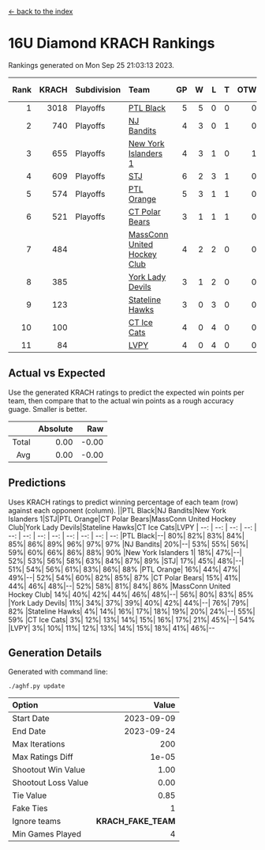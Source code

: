 [<- back to the index](readme.md)
# 16U Diamond KRACH Rankings
Rankings generated on Mon Sep 25 21:03:13 2023.

Rank|KRACH|Subdivision|Team|GP|W|L|T|OTW|OTL|SoS|Exp Wins|Win Diff
---:|---:|:---|:---|---:|---:|---:|---:|---:|---:|---:|---:|---:
1|3018|Playoffs|[PTL Black](https://gamesheetstats.com/seasons/3663/teams/140833/schedule)|5|5|0|0|0|0|450|5.8|-0.0
2|740|Playoffs|[NJ Bandits](https://gamesheetstats.com/seasons/3663/teams/140836/schedule)|4|3|0|1|0|0|253|4.7|0.0
3|655|Playoffs|[New York Islanders 1](https://gamesheetstats.com/seasons/3663/teams/140847/schedule)|4|3|1|0|1|0|360|3.9|0.0
4|609|Playoffs|[STJ](https://gamesheetstats.com/seasons/3663/teams/140841/schedule)|6|2|3|1|0|1|1273|3.7|-0.0
5|574|Playoffs|[PTL Orange](https://gamesheetstats.com/seasons/3663/teams/140842/schedule)|5|3|1|1|0|0|345|4.7|-0.0
6|521|Playoffs|[CT Polar Bears](https://gamesheetstats.com/seasons/3663/teams/140834/schedule)|3|1|1|1|0|0|524|2.7|0.0
7|484||[MassConn United Hockey Club](https://gamesheetstats.com/seasons/3663/teams/140835/schedule)|4|2|2|0|0|0|1330|2.8|-0.0
8|385||[York Lady Devils](https://gamesheetstats.com/seasons/3663/teams/140845/schedule)|3|1|2|0|0|0|840|1.9|0.0
9|123||[Stateline Hawks](https://gamesheetstats.com/seasons/3663/teams/140840/schedule)|3|0|3|0|0|0|618|0.9|0.0
10|100||[CT Ice Cats](https://gamesheetstats.com/seasons/3663/teams/140846/schedule)|4|0|4|0|0|0|995|0.8|-0.0
11|84||[LVPY](https://gamesheetstats.com/seasons/3663/teams/140844/schedule)|4|0|4|0|0|0|548|0.9|0.0

## Actual vs Expected
Use the generated KRACH ratings to predict the expected win points per team, then compare that to the actual win points as a rough accuracy guage. Smaller is better.

||Absolute|Raw
|---:|---:|---:
|Total|0.00|-0.00
|Avg|0.00|-0.00

## Predictions
Uses KRACH ratings to predict winning percentage of each team (row) against each opponent (column).
||PTL Black|NJ Bandits|New York Islanders 1|STJ|PTL Orange|CT Polar Bears|MassConn United Hockey Club|York Lady Devils|Stateline Hawks|CT Ice Cats|LVPY
| --: | --: | --: | --: | --: | --: | --: | --: | --: | --: | --: | --: 
|PTL Black|--| 80%| 82%| 83%| 84%| 85%| 86%| 89%| 96%| 97%| 97%
|NJ Bandits| 20%|--| 53%| 55%| 56%| 59%| 60%| 66%| 86%| 88%| 90%
|New York Islanders 1| 18%| 47%|--| 52%| 53%| 56%| 58%| 63%| 84%| 87%| 89%
|STJ| 17%| 45%| 48%|--| 51%| 54%| 56%| 61%| 83%| 86%| 88%
|PTL Orange| 16%| 44%| 47%| 49%|--| 52%| 54%| 60%| 82%| 85%| 87%
|CT Polar Bears| 15%| 41%| 44%| 46%| 48%|--| 52%| 58%| 81%| 84%| 86%
|MassConn United Hockey Club| 14%| 40%| 42%| 44%| 46%| 48%|--| 56%| 80%| 83%| 85%
|York Lady Devils| 11%| 34%| 37%| 39%| 40%| 42%| 44%|--| 76%| 79%| 82%
|Stateline Hawks|  4%| 14%| 16%| 17%| 18%| 19%| 20%| 24%|--| 55%| 59%
|CT Ice Cats|  3%| 12%| 13%| 14%| 15%| 16%| 17%| 21%| 45%|--| 54%
|LVPY|  3%| 10%| 11%| 12%| 13%| 14%| 15%| 18%| 41%| 46%|--

## Generation Details

Generated with command line:
```
./aghf.py update
```

| Option | Value |
| :----- | ----: |
| Start Date | 2023-09-09 |
| End Date | 2023-09-24 |
| Max Iterations | 200 |
| Max Ratings Diff | 1e-05 |
| Shootout Win Value | 1.00 |
| Shootout Loss Value | 0.00 |
| Tie Value | 0.85 |
| Fake Ties | 1 |
| Ignore teams | __KRACH_FAKE_TEAM__ |
| Min Games Played | 4 |


